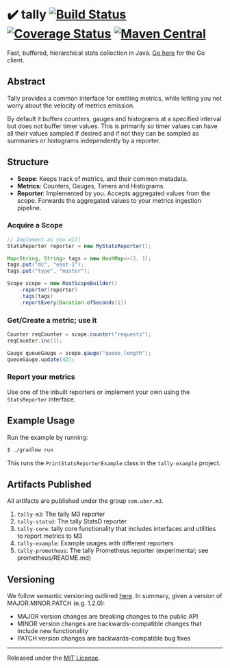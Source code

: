 # :heavy_check_mark: tally [![Build Status][ci-img]][ci] [![Coverage Status][cov-img]][cov] [![Maven Central][maven-img]][maven]

Fast, buffered, hierarchical stats collection in Java. [Go here](https://github.com/uber-go/tally) for the Go client.

## Abstract

Tally provides a common interface for emitting metrics, while letting you not worry about the velocity of metrics emission.

By default it buffers counters, gauges and histograms at a specified interval but does not buffer timer values.  This is primarily so timer values can have all their values sampled if desired and if not they can be sampled as summaries or histograms independently by a reporter.

## Structure

- **Scope**: Keeps track of metrics, and their common metadata.
- **Metrics**: Counters, Gauges, Timers and Histograms.
- **Reporter**: Implemented by you. Accepts aggregated values from the scope. Forwards the aggregated values to your metrics ingestion pipeline.

### Acquire a Scope

```java
// Implement as you will
StatsReporter reporter = new MyStatsReporter();

Map<String, String> tags = new HashMap<>(2, 1);
tags.put("dc", "east-1");
tags.put("type", "master");

Scope scope = new RootScopeBuilder()
    .reporter(reporter)
    .tags(tags)
    .reportEvery(Duration.ofSeconds(1))
```

### Get/Create a metric; use it
```java
Counter reqCounter = scope.counter("requests");
reqCounter.inc(1);

Gauge queueGauge = scope.gauge("queue_length");
queueGauge.update(42);
```

### Report your metrics

Use one of the inbuilt reporters or implement your own using the `StatsReporter` interface.

## Example Usage

Run the example by running:
```bash
$ ./gradlew run
```
This runs the `PrintStatsReporterExample` class in the `tally-example` project.

## Artifacts Published

All artifacts are published under the group `com.uber.m3`.

1. `tally-m3`: The tally M3 reporter
1. `tally-statsd`: The tally StatsD reporter
1. `tally-core`: tally core functionality that includes interfaces and utilities to report metrics to M3
1. `tally-example`: Example usages with different reporters
1. `tally-prometheus`: The tally Prometheus reporter (experimental; see prometheus/README.md)

## Versioning
We follow semantic versioning outlined [here](http://semver.org/spec/v2.0.0.html). In summary,
given a version of MAJOR.MINOR.PATCH (e.g. 1.2.0):

- MAJOR version changes are breaking changes to the public API
- MINOR version changes are backwards-compatible changes that include new functionality
- PATCH version changes are backwards-compatible bug fixes
<hr>

Released under the [MIT License](LICENSE.md).

[ci-img]: https://travis-ci.org/uber-java/tally.svg?branch=master
[ci]: https://travis-ci.org/uber-java/tally
[cov-img]: https://coveralls.io/repos/github/uber-java/tally/badge.svg?branch=master
[cov]: https://coveralls.io/github/uber-java/tally?branch=master
[maven-img]: https://maven-badges.herokuapp.com/maven-central/com.uber.m3/tally-m3/badge.svg
[maven]: https://maven-badges.herokuapp.com/maven-central/com.uber.m3/tally-m3

